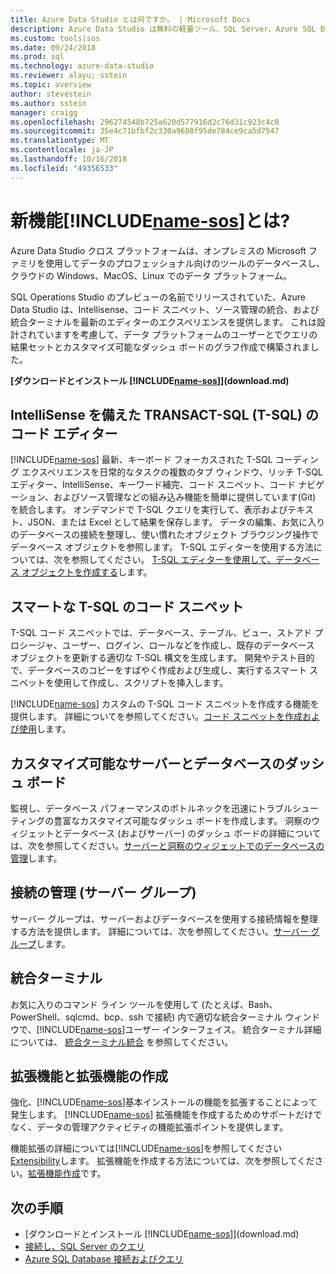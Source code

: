 ```yaml
---
title: Azure Data Studio とは何ですか。 | Microsoft Docs
description: Azure Data Studio は無料の軽量ツール、SQL Server、Azure SQL Database、および Azure SQL Data Warehouse; を管理するために、Windows、macOS、および Linux で実行されています。任意の場所が実行されています。
ms.custom: tools|sos
ms.date: 09/24/2018
ms.prod: sql
ms.technology: azure-data-studio
ms.reviewer: alayu; sstein
ms.topic: overview
author: stevestein
ms.author: sstein
manager: craigg
ms.openlocfilehash: 296274548b725a620d577916d2c76d31c923c4c0
ms.sourcegitcommit: 35e4c71bfbf2c330a9688f95de784ce9ca5d7547
ms.translationtype: MT
ms.contentlocale: ja-JP
ms.lasthandoff: 10/16/2018
ms.locfileid: "49356533"
---
```

# <a name="what-is-includename-sosincludesname-sosmd"></a>新機能[!INCLUDE[name-sos](../includes/name-sos.md)]とは?

Azure Data Studio クロス プラットフォームは、オンプレミスの Microsoft ファミリを使用してデータのプロフェッショナル向けのツールのデータベースし、クラウドの Windows、MacOS、Linux でのデータ プラットフォーム。

SQL Operations Studio のプレビューの名前でリリースされていた、Azure Data Studio は、Intellisense、コード スニペット、ソース管理の統合、および統合ターミナルを最新のエディターのエクスペリエンスを提供します。 これは設計されていますを考慮して、データ プラットフォームのユーザーとでクエリの結果セットとカスタマイズ可能なダッシュ ボードのグラフ作成で構築されました。

**[ダウンロードとインストール [!INCLUDE[name-sos](../includes/name-sos-short.md)]](download.md)**


## <a name="transact-sql-t-sql-code-editor-with-intellisense"></a>IntelliSense を備えた TRANSACT-SQL (T-SQL) のコード エディター

[!INCLUDE[name-sos](../includes/name-sos-short.md)] 最新、キーボード フォーカスされた T-SQL コーディング エクスペリエンスを日常的なタスクの複数のタブ ウィンドウ、リッチ T-SQL エディター、IntelliSense、キーワード補完、コード スニペット、コード ナビゲーション、およびソース管理などの組み込み機能を簡単に提供しています(Git) を統合します。 オンデマンドで T-SQL クエリを実行して、表示およびテキスト、JSON、または Excel として結果を保存します。 データの編集、お気に入りのデータベースの接続を整理し、使い慣れたオブジェクト ブラウジング操作でデータベース オブジェクトを参照します。 T-SQL エディターを使用する方法については、次を参照してください。 [T-SQL エディターを使用して、データベース オブジェクトを作成する](tutorial-sql-editor.md)します。

## <a name="smart-t-sql-code-snippets"></a>スマートな T-SQL のコード スニペット

T-SQL コード スニペットでは、データベース、テーブル、ビュー、ストアド プロシージャ、ユーザー、ログイン、ロールなどを作成し、既存のデータベース オブジェクトを更新する適切な T-SQL 構文を生成します。 開発やテスト目的で、データベースのコピーをすばやく作成および生成し、実行するスマート スニペットを使用して作成し、スクリプトを挿入します。

[!INCLUDE[name-sos](../includes/name-sos-short.md)] カスタムの T-SQL コード スニペットを作成する機能を提供します。 詳細についてを参照してください。[コード スニペットを作成および使用](code-snippets.md)します。


## <a name="customizable-server-and-database-dashboards"></a>カスタマイズ可能なサーバーとデータベースのダッシュ ボード

監視し、データベース パフォーマンスのボトルネックを迅速にトラブルシューティングの豊富なカスタマイズ可能なダッシュ ボードを作成します。 洞察のウィジェットとデータベース (およびサーバー) のダッシュ ボードの詳細については、次を参照してください。[サーバーと洞察のウィジェットでのデータベースの管理](insight-widgets.md)します。

## <a name="connection-management-server-groups"></a>接続の管理 (サーバー グループ)

サーバー グループは、サーバーおよびデータベースを使用する接続情報を整理する方法を提供します。 詳細については、次を参照してください。[サーバー グループ](server-groups.md)します。

## <a name="integrated-terminal"></a>統合ターミナル

お気に入りのコマンド ライン ツールを使用して (たとえば、Bash、PowerShell、sqlcmd、bcp、ssh で接続) 内で適切な統合ターミナル ウィンドウで、[!INCLUDE[name-sos](../includes/name-sos-short.md)]ユーザー インターフェイス。 統合ターミナル詳細については、 [統合ターミナル統合](terminal.md) を参照してください。

## <a name="extensibility-and-extension-authoring"></a>拡張機能と拡張機能の作成

強化、[!INCLUDE[name-sos](../includes/name-sos-short.md)]基本インストールの機能を拡張することによって発生します。 [!INCLUDE[name-sos](../includes/name-sos-short.md)] 拡張機能を作成するためのサポートだけでなく、データの管理アクティビティの機能拡張ポイントを提供します。

機能拡張の詳細については[!INCLUDE[name-sos](../includes/name-sos-short.md)]を参照してください[Extensibility](extensibility.md)します。
拡張機能を作成する方法については、次を参照してください。[拡張機能作成](extension-authoring.md)です。




## <a name="next-steps"></a>次の手順
- [ダウンロードとインストール [!INCLUDE[name-sos](../includes/name-sos-short.md)]](download.md)
- [接続し、SQL Server のクエリ](quickstart-sql-server.md)
- [Azure SQL Database 接続およびクエリ](quickstart-sql-database.md)

